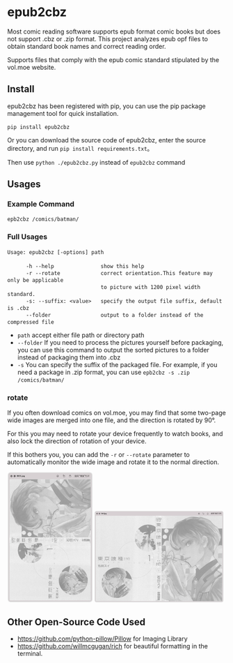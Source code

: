 # epub2cbz

Most comic reading software supports epub format comic books but does not support .cbz or .zip format. This project analyzes epub opf files to obtain standard book names and correct reading order.

Supports files that comply with the epub comic standard stipulated by the vol.moe website.

## Install

epub2cbz has been registered with pip, you can use the pip package management tool for quick installation.

```shell
pip install epub2cbz
```

Or you can download the source code of epub2cbz, enter the source directory, and run `pip install requirements.txt`。

Then use `python ./epub2cbz.py` instead of `epub2cbz` command

## Usages

### Example Command

```shell
epb2cbz /comics/batman/
```

### Full Usages

```console
Usage: epub2cbz [-options] path

      -h --help               show this help
      -r --rotate             correct orientation.This feature may only be applicable 
                              to picture with 1200 pixel width standard.
      -s: --suffix: <value>   specify the output file suffix, default is .cbz
      --folder                output to a folder instead of the compressed file
```

- `path` accept either file path or directory path
- `--folder`
  If you need to process the pictures yourself before packaging, you can use this command to output the sorted pictures to a folder instead of packaging them into .cbz
- `-s`
  You can specify the suffix of the packaged file. For example, if you need a package in .zip format, you can use `epb2cbz -s .zip /comics/batman/`

### rotate

If you often download comics on vol.moe, you may find that some two-page wide images are merged into one file, and the direction is rotated by 90°.

For this you may need to rotate your device frequently to watch books, and also lock the direction of rotation of your device.

If this bothers you, you can add the `-r` or `--rotate` parameter to automatically monitor the wide image and rotate it to the normal direction.

<img src="doc/before.png" alt="before" style="width:39%;" />

<img src="doc/after.png" alt="after" style="width:59%;" />

## Other Open-Source Code Used

- https://github.com/python-pillow/Pillow for Imaging Library
- https://github.com/willmcgugan/rich for beautiful formatting in the terminal.
